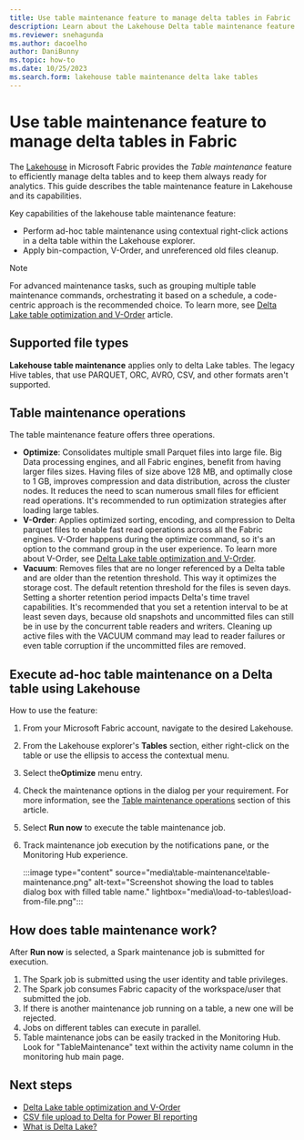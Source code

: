 ```yaml
---
title: Use table maintenance feature to manage delta tables in Fabric
description: Learn about the Lakehouse Delta table maintenance feature. It allows you to efficiently manage delta tables and to keep them always ready for analytics.
ms.reviewer: snehagunda
ms.author: dacoelho
author: DaniBunny
ms.topic: how-to
ms.date: 10/25/2023
ms.search.form: lakehouse table maintenance delta lake tables
---
```


# Use table maintenance feature to manage delta tables in Fabric

The [Lakehouse](lakehouse-overview.md) in Microsoft Fabric provides the *Table maintenance* feature to efficiently manage delta tables and to keep them always ready for analytics. This guide describes the table maintenance feature in Lakehouse and its capabilities.

Key capabilities of the lakehouse table maintenance feature:

* Perform ad-hoc table maintenance using contextual right-click actions in a delta table within the Lakehouse explorer.
* Apply bin-compaction, V-Order, and unreferenced old files cleanup.

> [!NOTE]
> For advanced maintenance tasks, such as grouping multiple table maintenance commands, orchestrating it based on a schedule, a code-centric approach is the recommended choice. To learn more, see [Delta Lake table optimization and V-Order](delta-optimization-and-v-order.md) article.

## Supported file types

__Lakehouse table maintenance__ applies only to delta Lake tables. The legacy Hive tables, that use PARQUET, ORC, AVRO, CSV, and other formats aren't supported.

## Table maintenance operations

The table maintenance feature offers three operations.

* **Optimize**: Consolidates multiple small Parquet files into large file. Big Data processing engines, and all Fabric engines, benefit from having larger files sizes. Having files of size above 128 MB, and optimally close to 1 GB, improves compression and data distribution, across the cluster nodes. It reduces the need to scan numerous small files for efficient read operations. It's recommended to run optimization strategies after loading large tables.
* **V-Order**: Applies optimized sorting, encoding, and compression to Delta parquet files to enable fast read operations across all the Fabric engines. V-Order happens during the optimize command, so it's an option to the command group in the user experience. To learn more about V-Order, see [Delta Lake table optimization and V-Order](delta-optimization-and-v-order.md).
* **Vacuum**: Removes files that are no longer referenced by a Delta table and are older than the retention threshold. This way it optimizes the storage cost. The default retention threshold for the files is seven days. Setting a shorter retention period impacts Delta's time travel capabilities. It's recommended that you set a retention interval to be at least seven days, because old snapshots and uncommitted files can still be in use by the concurrent table readers and writers. Cleaning up active files with the VACUUM command may lead to reader failures or even table corruption if the uncommitted files are removed.

## Execute ad-hoc table maintenance on a Delta table using Lakehouse

How to use the feature:

1. From your Microsoft Fabric account, navigate to the desired Lakehouse.
1. From the Lakehouse explorer's **Tables** section, either right-click on the table or use the ellipsis to access the contextual menu.
1. Select the**Optimize** menu entry.
1. Check the maintenance options in the dialog per your requirement. For more information, see the [Table maintenance operations](#table-maintenance-operations) section of this article.
1. Select **Run now** to execute the table maintenance job. 
1. Track maintenance job execution by the notifications pane, or the Monitoring Hub experience.

   :::image type="content" source="media\table-maintenance\table-maintenance.png" alt-text="Screenshot showing the load to tables dialog box with filled table name." lightbox="media\load-to-tables\load-from-file.png":::

## How does table maintenance work?

After **Run now** is selected, a Spark maintenance job is submitted for execution.

1. The Spark job is submitted using the user identity and table privileges.
1. The Spark job consumes Fabric capacity of the workspace/user that submitted the job.
1. If there is another maintenance job running on a table, a new one will be rejected.
1. Jobs on different tables can execute in parallel.
1. Table maintenance jobs can be easily tracked in the Monitoring Hub. Look for "TableMaintenance" text within the activity name column in the monitoring hub main page.

## Next steps

- [Delta Lake table optimization and V-Order](delta-optimization-and-v-order.md)
- [CSV file upload to Delta for Power BI reporting](get-started-csv-upload.md)
- [What is Delta Lake?](/azure/synapse-analytics/spark/apache-spark-what-is-delta-lake)
